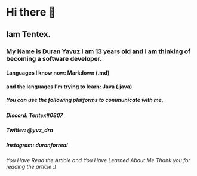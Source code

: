 # Hi there 👋

## Iam Tentex.

### My Name is Duran Yavuz I am 13 years old and I am thinking of becoming a software developer.

#### Languages I know now: Markdown (.md)
#### and the languages I'm trying to learn: Java (.java)

##### You can use the following platforms to communicate with me.
##### Discord: Tentex#0807
##### Twitter: @yvz_drn
##### Instagram: duranforreal

###### You Have Read the Article and You Have Learned About Me Thank you for reading the article :)
